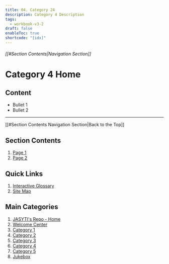 ```yaml
---
title: 04. Category 24
description: Category 4 Description
tags:
  - workbook-v3-2
draft: false
enableToc: true
shortcode: "[idx]"
---
```

###### [[#Section Contents|Navigation Section]]
# Category 4 Home

## Content
- Bullet 1
- Bullet 2

---
[[#Section Contents Navigation Section|Back to the Top]]
## Section Contents
1. [Page 1](04-category-4/content-page-1.md)
2. [Page 2](04-category-4/content-page-2.md)
## Quick Links
1. [Interactive Glossary](00-welcome/9-glossary.md)
2. [Site Map](00-welcome/10-site-map.md)
##  Main Categories
1. [JASYTI's Repo - Home](index.md)
2. [Welcome Center](00-welcome/index.md)
3. [Category 1](01-category-1/index.md)
4. [Category 2](02-category-2/index.md)
5. [Category 3](03-category-3/index.md)
6. [Category 4](04-category-4/index.md)
7. [Category 5](05-category-5/index.md)
8. [Jukebox](10-jukebox/Index.md)
